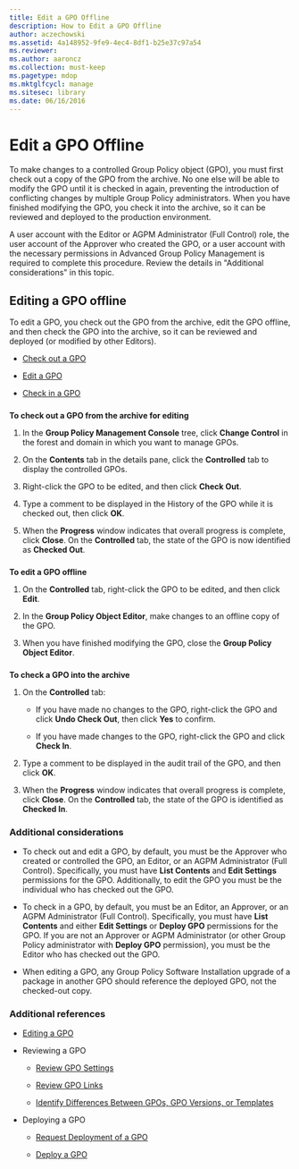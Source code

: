 ```yaml
---
title: Edit a GPO Offline
description: How to Edit a GPO Offline
author: aczechowski
ms.assetid: 4a148952-9fe9-4ec4-8df1-b25e37c97a54
ms.reviewer:
ms.author: aaroncz
ms.collection: must-keep
ms.pagetype: mdop
ms.mktglfcycl: manage
ms.sitesec: library
ms.date: 06/16/2016
---
```



# Edit a GPO Offline


To make changes to a controlled Group Policy object (GPO), you must first check out a copy of the GPO from the archive. No one else will be able to modify the GPO until it is checked in again, preventing the introduction of conflicting changes by multiple Group Policy administrators. When you have finished modifying the GPO, you check it into the archive, so it can be reviewed and deployed to the production environment.

A user account with the Editor or AGPM Administrator (Full Control) role, the user account of the Approver who created the GPO, or a user account with the necessary permissions in Advanced Group Policy Management is required to complete this procedure. Review the details in "Additional considerations" in this topic.

## Editing a GPO offline


To edit a GPO, you check out the GPO from the archive, edit the GPO offline, and then check the GPO into the archive, so it can be reviewed and deployed (or modified by other Editors).

-   [Check out a GPO](#bkmk-checkout)

-   [Edit a GPO](#bkmk-edit)

-   [Check in a GPO](#bkmk-checkin)

### <a href="" id="bkmk-checkout"></a>

**To check out a GPO from the archive for editing**

1.  In the **Group Policy Management Console** tree, click **Change Control** in the forest and domain in which you want to manage GPOs.

2.  On the **Contents** tab in the details pane, click the **Controlled** tab to display the controlled GPOs.

3.  Right-click the GPO to be edited, and then click **Check Out**.

4.  Type a comment to be displayed in the History of the GPO while it is checked out, then click **OK**.

5.  When the **Progress** window indicates that overall progress is complete, click **Close**. On the **Controlled** tab, the state of the GPO is now identified as **Checked Out**.

### <a href="" id="bkmk-edit"></a>

**To edit a GPO offline**

1.  On the **Controlled** tab, right-click the GPO to be edited, and then click **Edit**.

2.  In the **Group Policy Object Editor**, make changes to an offline copy of the GPO.

3.  When you have finished modifying the GPO, close the **Group Policy Object Editor**.

### <a href="" id="bkmk-checkin"></a>

**To check a GPO into the archive**

1.  On the **Controlled** tab:

    -   If you have made no changes to the GPO, right-click the GPO and click **Undo Check Out**, then click **Yes** to confirm.

    -   If you have made changes to the GPO, right-click the GPO and click **Check In**.

2.  Type a comment to be displayed in the audit trail of the GPO, and then click **OK**.

3.  When the **Progress** window indicates that overall progress is complete, click **Close**. On the **Controlled** tab, the state of the GPO is identified as **Checked In**.

### Additional considerations

-   To check out and edit a GPO, by default, you must be the Approver who created or controlled the GPO, an Editor, or an AGPM Administrator (Full Control). Specifically, you must have **List Contents** and **Edit Settings** permissions for the GPO. Additionally, to edit the GPO you must be the individual who has checked out the GPO.

-   To check in a GPO, by default, you must be an Editor, an Approver, or an AGPM Administrator (Full Control). Specifically, you must have **List Contents** and either **Edit Settings** or **Deploy GPO** permissions for the GPO. If you are not an Approver or AGPM Administrator (or other Group Policy administrator with **Deploy GPO** permission), you must be the Editor who has checked out the GPO.

-   When editing a GPO, any Group Policy Software Installation upgrade of a package in another GPO should reference the deployed GPO, not the checked-out copy.

### Additional references

-   [Editing a GPO](editing-a-gpo.md)

-   Reviewing a GPO

    -   [Review GPO Settings](review-gpo-settings.md)

    -   [Review GPO Links](review-gpo-links.md)

    -   [Identify Differences Between GPOs, GPO Versions, or Templates](identify-differences-between-gpos-gpo-versions-or-templates.md)

-   Deploying a GPO

    -   [Request Deployment of a GPO](request-deployment-of-a-gpo.md)

    -   [Deploy a GPO](deploy-a-gpo.md)

 

 





